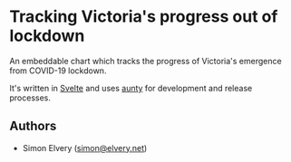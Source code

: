 # Tracking Victoria's progress out of lockdown

An embeddable chart which tracks the progress of Victoria's emergence from COVID-19 lockdown.

It's written in [Svelte](https://svelte.dev/) and uses [aunty](https://github.com/abcnews/aunty) for development and release processes.

## Authors

- Simon Elvery ([simon@elvery.net](mailto:simon@elvery.net))
